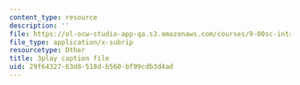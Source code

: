 ```yaml
---
content_type: resource
description: ''
file: https://ol-ocw-studio-app-qa.s3.amazonaws.com/courses/9-00sc-introduction-to-psychology-fall-2011/29f6432763d8518db560bf99cdb3d4ad_kD3CswjYb2E.vtt
file_type: application/x-subrip
resourcetype: Other
title: 3play caption file
uid: 29f64327-63d8-518d-b560-bf99cdb3d4ad
---
```

